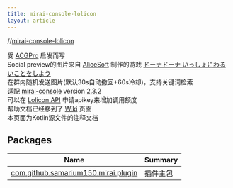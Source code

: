 ```yaml
---
title: mirai-console-lolicon
layout: article
---
```

//[mirai-console-lolicon](index.md)






受 [ACGPro](https://github.com/ShrBox/ACGPro) 启发而写
<br>
Social preview的图片来自 [AliceSoft](https://www.alicesoft.com) 制作的游戏 [ドーナドーナ いっしょにわるいことをしよう](https://www.alicesoft.com/dohnadohna)<br>
在群内随机发送图片(默认30s自动撤回+60s冷却)，支持关键词检索
<br>
适配 [mirai-console](https://github.com/mamoe/mirai-console) version [2.3.2](https://github.com/mamoe/mirai/releases/tag/2.3.2)<br>
可以在 [Lolicon API](https://api.lolicon.app/#/setu) 申请apikey来增加调用额度
<br>
帮助文档已经移到了 [Wiki](https://github.com/Samarium150/mirai-console-lolicon/wiki) 页面
<br>
本页面为Kotlin源文件的注释文档




## Packages  

| Name                                                                                | Summary  |
| ----------------------------------------------------------------------------------- | -------- |
| [com.github.samarium150.mirai.plugin](com.github.samarium150.mirai.plugin/index.md) | 插件主包 |

